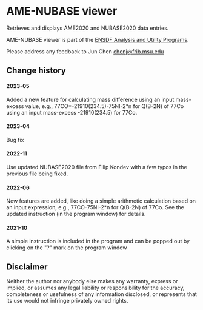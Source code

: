 # AME-NUBASE viewer
Retrieves and displays AME2020 and NUBASE2020 data entries. 

AME-NUBASE viewer is part of the [ENSDF Analysis and Utility Programs](https://nds.iaea.org/public/ensdf_pgm/).

Please address any feedback to Jun Chen chenj@frib.msu.edu

## Change history

#### 2023-05
Added a new feature for calculating mass difference using an input mass-excess value, e.g.,
77CO=-21910(234.5)-75NI-2*n for Q(B-2N) of 77Co using an input mass-excess -21910(234.5) for 77Co.

#### 2023-04
Bug fix

#### 2022-11
Use updated NUBASE2020 file from Filip Kondev with a few typos in the previous file being fixed.  

#### 2022-06
New features are added, like doing a simple arithmetic calculation based on an input expression, e.g., 77CO-75NI-2*n for Q(B-2N) of 77Co. See the updated instruction (in the program window) for details. 

#### 2021-10
A simple instruction is included in the program and can be popped out by clicking on the "?" mark on the program window

## Disclaimer

Neither the author nor anybody else makes any warranty, express or implied, or assumes any legal liability or responsibility for the accuracy, completeness or usefulness of any information disclosed, or represents that its use would not infringe privately owned rights.
